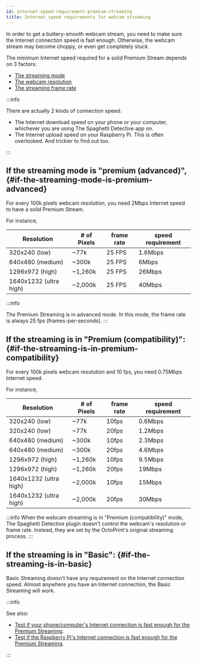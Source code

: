 ```yaml
---
id: internet-speed-requirement-premium-streaming
title: Internet speed requirements for webcam streaming
---
```


In order to get a buttery-smooth webcam stream, you need to make sure the Internet connection speed is fast enough. Otherwise, the webcam stream may become choppy, or even get completely stuck.

The minimum Internet speed required for a solid Premium Stream depends on 3 factors:

* [The streaming mode](/docs/user-guides/check-webcam-streaming-mode)
* [The webcam resolution](/docs/user-guides/webcam-streaming-resolution-framerate)
* [The streaming frame rate](/docs/user-guides/webcam-streaming-resolution-framerate)

:::info

There are actually 2 kinds of connection speed:

* The Internet download speed on your phone or your computer, whichever you are using The Spaghetti Detective app on.
* The Internet upload speed on your Raspberry Pi. This is often overlooked. And trickier to find out too.

:::

## If the streaming mode is "premium (advanced)", {#if-the-streaming-mode-is-premium-advanced}

For every 100k pixels webcam resolution, you need 2Mbps Internet speed to have a solid Premium Stream.

For instance,

| Resolution | # of Pixels | frame rate | speed requirement |
|------------|-------------|--------|-----------|
| 320x240 (low) | ~77k | 25 FPS | 1.6Mbps |
| 640x480 (medium) | ~300k | 25 FPS | 6Mbps |
| 1296x972 (high) | ~1,260k | 25 FPS | 26Mbps |
| 1640x1232 (ultra high) | ~2,000k | 25 FPS | 40Mbps |

:::info

The Premium Streaming is in advanced mode. In this mode, the frame rate is always 25 fps (frames-per-seconds).
:::

## If the streaming is in "Premium (compatibility)": {#if-the-streaming-is-in-premium-compatibility}

For every 100k pixels webcam resolution and 10 fps, you need 0.75Mbps Internet speed.

For instance,

| Resolution | # of Pixels | frame rate | speed requirement |
|------------|-------------|--------|-----------|
| 320x240 (low) | ~77k | 10fps | 0.6Mbps |
| 320x240 (low) | ~77k | 20fps | 1.2Mbps |
| 640x480 (medium) | ~300k | 10fps | 2.3Mbps |
| 640x480 (medium) | ~300k | 20fps | 4.6Mbps |
| 1296x972 (high) | ~1,260k | 10fps | 9.5Mbps |
| 1296x972 (high) | ~1,260k | 20fps | 19Mbps |
| 1640x1232 (ultra high) | ~2,000k | 10fps | 15Mbps |
| 1640x1232 (ultra high) | ~2,000k | 20fps | 30Mbps |

:::info
When the webcam streaming is in "Premium (compatibility)" mode, The Spaghetti Detective plugin doesn't control the webcam's resolution or frame rate. Instead, they are set by the OctoPrint's original streaming process.
:::

## If the streaming is in "Basic": {#if-the-streaming-is-in-basic}

Basic Streaming doesn't have any requirement on the Internet connection speed. Almost anywhere you have an Internet connection, the Basic Streaming will work.

:::info

See also:

* [Test if your phone/computer's Internet connection is fast enough for the Premium Streaming](/docs/user-guides/premium-streaming-computer-phone-connection-speed).
* [Test if the Raspberry Pi's Internet connection is fast enough for the Premium Streaming](/docs/user-guides/premium-streaming-raspberry-pi-connection-speed).

:::
